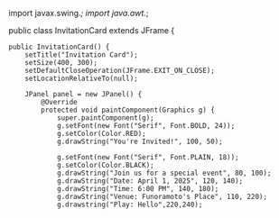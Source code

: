 import javax.swing.*;
import java.awt.*;

public class InvitationCard extends JFrame {

    public InvitationCard() {
        setTitle("Invitation Card");
        setSize(400, 300);
        setDefaultCloseOperation(JFrame.EXIT_ON_CLOSE);
        setLocationRelativeTo(null);

        JPanel panel = new JPanel() {
            @Override
            protected void paintComponent(Graphics g) {
                super.paintComponent(g);
                g.setFont(new Font("Serif", Font.BOLD, 24));
                g.setColor(Color.RED);
                g.drawString("You're Invited!", 100, 50);

                g.setFont(new Font("Serif", Font.PLAIN, 18));
                g.setColor(Color.BLACK);
                g.drawString("Join us for a special event", 80, 100);
                g.drawString("Date: April 1, 2025", 120, 140);
                g.drawString("Time: 6:00 PM", 140, 180);
                g.drawString("Venue: Funoramoto's Place", 110, 220);
                g.drawstring("Play: Hello",220,240);
